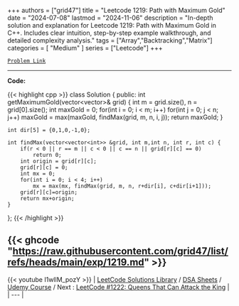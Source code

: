 
+++
authors = ["grid47"]
title = "Leetcode 1219: Path with Maximum Gold"
date = "2024-07-08"
lastmod = "2024-11-06"
description = "In-depth solution and explanation for Leetcode 1219: Path with Maximum Gold in C++. Includes clear intuition, step-by-step example walkthrough, and detailed complexity analysis."
tags = ["Array","Backtracking","Matrix"]
categories = [
    "Medium"
]
series = ["Leetcode"]
+++



[`Problem Link`](https://leetcode.com/problems/path-with-maximum-gold/description/)

---
**Code:**

{{< highlight cpp >}}
class Solution {
public:
    int getMaximumGold(vector<vector<int>>& grid) {
        int m = grid.size(), n = grid[0].size();
        int maxGold = 0;
        for(int i = 0; i < m; i++)
            for(int j = 0; j < n; j++)
                maxGold = max(maxGold, findMax(grid, m, n, i, j));
        return maxGold;
    }
    
    int dir[5] = {0,1,0,-1,0};
    
    int findMax(vector<vector<int>> &grid, int m,int n, int r, int c) {
        if(r < 0 || r == m || c < 0 || c == n || grid[r][c] == 0)
            return 0;
        int origin = grid[r][c];
        grid[r][c] = 0;
        int mx = 0;
        for(int i = 0; i < 4; i++)
            mx = max(mx, findMax(grid, m, n, r+dir[i], c+dir[i+1]));
        grid[r][c]=origin;
        return mx+origin;
    }
};
{{< /highlight >}}

{{< ghcode "https://raw.githubusercontent.com/grid47/list/refs/heads/main/exp/1219.md" >}}
---
{{< youtube I1wllM_pozY >}}
| [LeetCode Solutions Library](https://grid47.xyz/leetcode/) / [DSA Sheets](https://grid47.xyz/sheets/) / [Udemy Course](https://grid47.xyz/courses/) / Next : [LeetCode #1222: Queens That Can Attack the King](https://grid47.xyz/posts/leetcode-1222-queens-that-can-attack-the-king-solution/) |
| --- |
